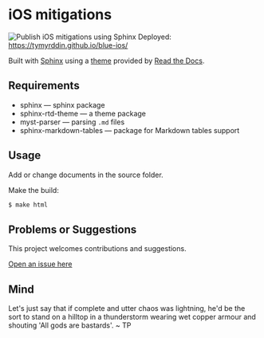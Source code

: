 # iOS mitigations

![Publish iOS mitigations using Sphinx](https://github.com/tymyrddin/blue-ios/workflows/Publish%20iOS%20mitigations%20using%20Sphinx/badge.svg?branch=main)
 Deployed: https://tymyrddin.github.io/blue-ios/

Built with [Sphinx](https://www.sphinx-doc.org) using a [theme](https://github.com/readthedocs/sphinx_rtd_theme) provided
by [Read the Docs](https://readthedocs.org/).

## Requirements

* sphinx — sphinx package
* sphinx-rtd-theme — a theme package
* myst-parser — parsing `.md` files
* sphinx-markdown-tables — package for Markdown tables support

## Usage

Add or change documents in the source folder.

Make the build:
```bash
$ make html
```

## Problems or Suggestions

This project welcomes contributions and suggestions. 

[Open an issue here](https://github.com/tymyrddin/blue-ios/issues)

## Mind

Let's just say that if complete and utter chaos was lightning, he'd be the sort to stand on a hilltop in a thunderstorm wearing wet copper armour and shouting 'All gods are bastards'. ~ TP